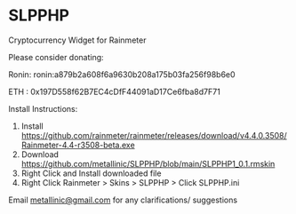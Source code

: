 # SLPPHP
Cryptocurrency Widget for Rainmeter

Please consider donating:

 Ronin: ronin:a879b2a608f6a9630b208a175b03fa256f98b6e0
 
 ETH  : 0x197D558f62B7EC4cDfF44091aD17Ce6fba8d7F71


Install Instructions:

1. Install https://github.com/rainmeter/rainmeter/releases/download/v4.4.0.3508/Rainmeter-4.4-r3508-beta.exe
2. Download https://github.com/metallinic/SLPPHP/blob/main/SLPPHP1_0.1.rmskin
3. Right Click and Install downloaded file
4. Right Click Rainmeter > Skins > SLPPHP > Click SLPPHP.ini

Email metallinic@gmail.com for any clarifications/ suggestions
